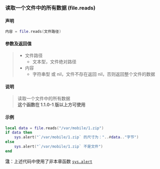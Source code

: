 ### 读取一个文件中的所有数据 (**file\.reads**)


#### 声明
```lua
内容 = file.reads(文件路径)
```


#### 参数及返回值
> - 文件路径
>   - 文本型，文件绝对路径
> - 内容
>   - 字符串型 或 nil，文件不存在返回 nil，否则返回整个文件的数据


#### 说明
> 读取一个文件中的所有数据  
> **这个函数在 1\.1\.0\-1 版以上方可使用**  


#### 示例  
```lua
local data = file.reads("/var/mobile/1.zip")
if data then
    sys.alert("`/var/mobile/1.zip` 的尺寸为："..#data.."字节")
else
    sys.alert("`/var/mobile/1.zip` 不是文件")
end
```
**注**：上述代码中使用了非本章函数 [`sys.alert`](/Handbook/sys/sys.alert.md)

